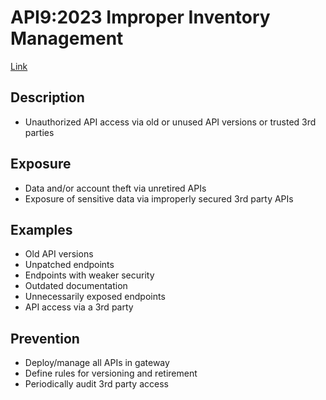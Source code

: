 # API9:2023 Improper Inventory Management

[Link](https://owasp.org/API-Security/editions/2023/en/0xa9-improper-inventory-management/)

## Description

- Unauthorized API access via old or unused API versions or trusted 3rd parties

## Exposure

- Data and/or account theft via unretired APIs
- Exposure of sensitive data via improperly secured 3rd party APIs
  
## Examples

- Old API versions
- Unpatched endpoints
- Endpoints with weaker security
- Outdated documentation
- Unnecessarily exposed endpoints
- API access via a 3rd party

## Prevention

- Deploy/manage all APIs in gateway
- Define rules for versioning and retirement
- Periodically audit 3rd party access